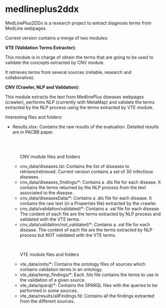 # medlineplus2ddx

MedLinePlus2DDx is a research project to extract diagnosis terms from MedLine webpages.

Current version contains a merge of two modules:

<b>VTE (Validation Terms Extractor):</b>

This module is in charge of obtain the terms that are going to be used to validate the concepts extracted by CNV module.

It retrieves terms from several sources (reliable, research and collaborative).

<b>CNV (Crawler, NLP and Validation):</b>

This module extracts the text from MedlinePlus diseases webpages (crawler), performs NLP (currently with MetaMap)
and validate the terms extracted by the NLP process using the terms extracted by VTE module.

Interesting files and folders:
<ul>
<li>Results.xlsx: Contains the raw results of the evaluation. Detailed results are in PACBB paper.</li>
</br>
<ul>
</br>
<p>CNV module files and folders</p>
<li>cnv_data/diseases.lst: Contains the list of diseases to retrieve/retrieved. Current version contains a set of 30 infectious diseases.</li>
<li>cnv_data/diseases_findings/*: Contains a .dis file for each disease. It contains the terms returned by the NLP process from the text associated to the disease.</li>
<li>cnv_data/diseasesData/*: Contains a .dis file for each disease. It contains the raw text (in a Properties file) extracted by the crawler.</li>
<li>cnv_data/validation/validated/*: Contains a .val file for each disease. The content of each file are the terms extracted by NLP process and validated with the VTE terms.</li>
<li>cnv_data/validation/not_validated/*: Contains a .val file for each disease. The content of each file are the terms extracted by NLP process but NOT validated with the VTE terms.</li>
</ul>
<ul>
</br>
<p>VTE module files and folders</p>
<li>vte_data/onts/*: Contains the ontology files of sources which contains validation terms in an ontology.</li>
<li>vte_data/temp_findings/*: Each .fds file contains the terms to use in the validation of a given source.</li>
<li>vte_data/sparql/*: Contains the SPARQL files with the queries to be performed in some sources.</li>
<li>vte_data/results/allFindings.fd: Contains all the findings extracted from the different sources.</li>
</ul>
</ul>